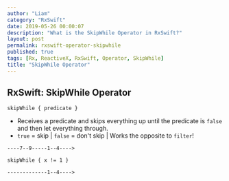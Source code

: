 ```yaml
---
author: "Liam"
category: "RxSwift"
date: 2019-05-26 00:00:07
description: "What is the SkipWhile Operator in RxSwift?"
layout: post
permalink: rxswift-operator-skipwhile
published: true
tags: [Rx, ReactiveX, RxSwift, Operator, SkipWhile]
title: "SkipWhile Operator"
---
```


## RxSwift: SkipWhile Operator

`skipWhile { predicate }`

- Receives a predicate and skips everything up until the predicate is `false` and then let everything through.
- `true` = skip | `false` = don't skip | Works the opposite to `filter`!

```
----7--9-----1--4---->

skipWhile { x != 1 }

-------------1--4---->
```
